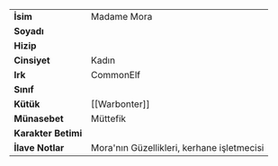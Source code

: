 |  |  |  
|---|---|  
| **İsim** | Madame Mora|  
| **Soyadı** | |  
| **Hizip** | |  
| **Cinsiyet** | Kadın|  
| **Irk** | CommonElf|  
| **Sınıf** | |  
| **Kütük** | [[Warbonter]]|  
| **Münasebet** | Müttefik|  
| **Karakter Betimi** | |  
| **İlave Notlar** | Mora'nın Güzellikleri, kerhane işletmecisi|  
